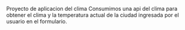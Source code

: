 Proyecto de aplicacion del clima
Consumimos una api del clima para obtener el clima y la temperatura actual
de la ciudad ingresada por el usuario en el formulario.
